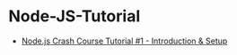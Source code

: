 # Node-JS-Tutorial
- [Node.js Crash Course Tutorial #1 - Introduction & Setup](youtube.com/watch?v=zb3Qk8SG5Ms&list=PL4cUxeGkcC9jsz4LDYc6kv3ymONOKxwBU)
